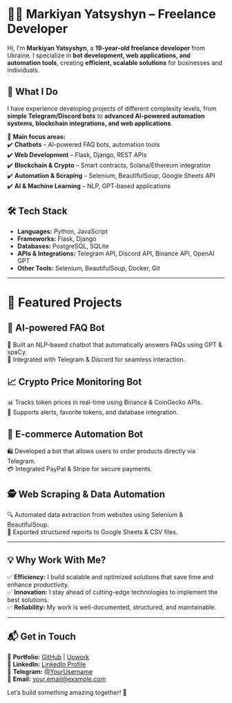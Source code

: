 # 👨‍💻 Markiyan Yatsyshyn – Freelance Developer  

Hi, I’m **Markiyan Yatsyshyn**, a **19-year-old freelance developer** from Ukraine. I specialize in **bot development, web applications, and automation tools**, creating **efficient, scalable solutions** for businesses and individuals.  

## 🚀 What I Do  
I have experience developing projects of different complexity levels, from **simple Telegram/Discord bots** to **advanced AI-powered automation systems, blockchain integrations, and web applications**.  

🔹 **Main focus areas:**  
✔️ **Chatbots** – AI-powered FAQ bots, automation tools  
✔️ **Web Development** – Flask, Django, REST APIs  
✔️ **Blockchain & Crypto** – Smart contracts, Solana/Ethereum integration  
✔️ **Automation & Scraping** – Selenium, BeautifulSoup, Google Sheets API  
✔️ **AI & Machine Learning** – NLP, GPT-based applications  

## 🛠 Tech Stack  

- **Languages:** Python, JavaScript  
- **Frameworks:** Flask, Django  
- **Databases:** PostgreSQL, SQLite  
- **APIs & Integrations:** Telegram API, Discord API, Binance API, OpenAI GPT  
- **Other Tools:** Selenium, BeautifulSoup, Docker, Git  

---

# 💼 Featured Projects  

## 🤖 AI-powered FAQ Bot  
📝 Built an NLP-based chatbot that automatically answers FAQs using GPT & spaCy.  
🔗 Integrated with Telegram & Discord for seamless interaction.  

## 📈 Crypto Price Monitoring Bot  
📊 Tracks token prices in real-time using Binance & CoinGecko APIs.  
📢 Supports alerts, favorite tokens, and database integration.  

## 🛒 E-commerce Automation Bot  
🛍️ Developed a bot that allows users to order products directly via Telegram.  
💳 Integrated PayPal & Stripe for secure payments.  

## 🕵️ Web Scraping & Data Automation  
🔍 Automated data extraction from websites using Selenium & BeautifulSoup.  
📄 Exported structured reports to Google Sheets & CSV files.  

---

## 💡 Why Work With Me?  
✅ **Efficiency:** I build scalable and optimized solutions that save time and enhance productivity.  
✅ **Innovation:** I stay ahead of cutting-edge technologies to implement the best solutions.  
✅ **Reliability:** My work is well-documented, structured, and maintainable.  

---

## 📬 Get in Touch  
📂 **Portfolio:** [GitHub](#) | [Upwork](#)  
💼 **LinkedIn:** [LinkedIn Profile](#)  
💬 **Telegram:** [@YourUsername](#)  
📧 **Email:** your.email@example.com  

Let’s build something amazing together! 🚀  
